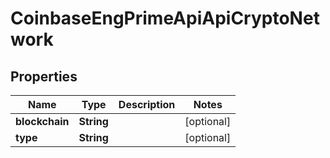 
# CoinbaseEngPrimeApiApiCryptoNetwork

## Properties
Name | Type | Description | Notes
------------ | ------------- | ------------- | -------------
**blockchain** | **String** |  |  [optional]
**type** | **String** |  |  [optional]



